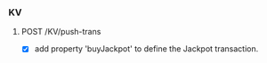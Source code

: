 ### KV
1. POST /KV/push-trans
    - [x] add property 'buyJackpot' to define the Jackpot transaction.

    
